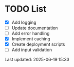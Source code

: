 # TODO List

- [x] Add logging
- [ ] Update documentation
- [ ] Add error handling
- [x] Implement caching
- [x] Create deployment scripts
- [ ] Add input validation

Last updated: 2025-06-19 15:33
